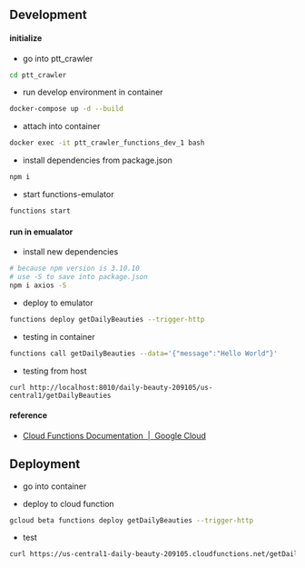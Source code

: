 ## Development

#### initialize

- go into ptt_crawler

```bash
cd ptt_crawler
```

- run develop environment in container

```bash
docker-compose up -d --build
```

- attach into container

```bash
docker exec -it ptt_crawler_functions_dev_1 bash
```

- install dependencies from package.json

```bash
npm i
```

- start functions-emulator

```bash
functions start
```

#### run in emualator

- install new dependencies

```bash
# because npm version is 3.10.10
# use -S to save into package.json
npm i axios -S
```

- deploy to emulator

```bash
functions deploy getDailyBeauties --trigger-http
```

- testing in container

```bash
functions call getDailyBeauties --data='{"message":"Hello World"}'
```

- testing from host

```
curl http://localhost:8010/daily-beauty-209105/us-central1/getDailyBeauties
```

#### reference

- [Cloud Functions Documentation  |  Google Cloud](https://cloud.google.com/functions/docs/emulator)

## Deployment

- go into container

- deploy to cloud function

```bash
gcloud beta functions deploy getDailyBeauties --trigger-http
```

- test

```bash
curl https://us-central1-daily-beauty-209105.cloudfunctions.net/getDailyBeauties
```
